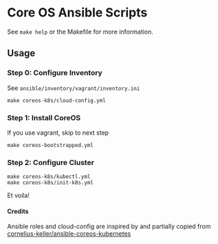 # Core OS Ansible Scripts

See `make help` or the Makefile for more information.


## Usage

### Step 0: Configure Inventory
See `ansible/inventory/vagrant/inventory.ini`
```
make coreos-k8s/cloud-config.yml
```

### Step 1: Install CoreOS
If you use vagrant, skip to next step
```
make coreos-bootstrapped.yml
```

### Step 2: Configure Cluster
```
make coreos-k8s/kubectl.yml
make coreos-k8s/init-k8s.yml
```

Et voila!


#### Credits 
Ansible roles and cloud-config are inspired by and partially copied from
[cornelius-keller/ansible-coreos-kubernetes](https://github.com/cornelius-keller/ansible-coreos-kubernetes)
